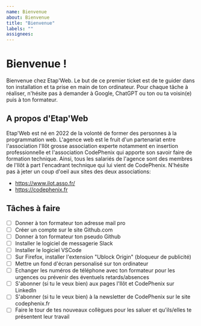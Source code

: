 ```yaml
---
name: Bienvenue
about: Bienvenue
title: "Bienvenue"
labels: ""
assignees:
---
```


# Bienvenue !

Bienvenue chez Etap'Web.
Le but de ce premier ticket est de te guider dans ton installation et ta prise en main de ton ordinateur.
Pour chaque tâche à réaliser, n'hésite pas à demander à Google, ChatGPT ou ton ou ta voisin(e) puis à ton formateur.

## A propos d'Etap'Web

Etap'Web est né en 2022 de la volonté de former des personnes à la programmation web.
L'agence web est le fruit d'un partenariat entre l'association l'Ilôt grosse association experte notamment en insertion professionnelle et l'association CodePhenix
qui apporte son savoir faire de formation technique. Ainsi, tous les salariés de l'agence sont des membres de l'Ilôt à part l'encadrant technique qui lui vient de CodePhenix.
N'hésite pas à jeter un coup d'oeil aux sites des deux associations:

- https://www.ilot.asso.fr/
- https://codephenix.fr

## Tâches à faire

- [ ] Donner à ton formateur ton adresse mail pro
- [ ] Créer un compte sur le site Github.com
- [ ] Donner à ton formateur ton pseudo Github
- [ ] Installer le logiciel de messagerie Slack
- [ ] Installer le logiciel VSCode
- [ ] Sur Firefox, installer l'extension "Ublock Origin" (bloqueur de publicité)
- [ ] Mettre un fond d'écran personalisé sur ton ordinateur
- [ ] Echanger les numéros de téléphone avec ton formateur pour les urgences ou prévenir des éventuels retards/absences
- [ ] S'abonner (si tu le veux bien) aux pages l'Ilôt et CodePhenix sur LinkedIn
- [ ] S'abonner (si tu le veux bien) à la newsletter de CodePhenix sur le site codephenix.fr
- [ ] Faire le tour de tes nouveaux collègues pour les saluer et qu'ils/elles te présentent leur travail
